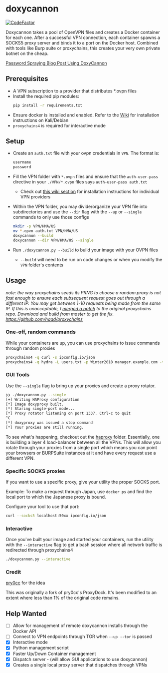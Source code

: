 # doxycannon

[![CodeFactor](https://www.codefactor.io/repository/github/audibleblink/doxycannon/badge)](https://www.codefactor.io/repository/github/audibleblink/doxycannon)

Doxycannon takes a pool of OpenVPN files and creates a Docker container for
each one. After a successful VPN connection, each container spawns a SOCKS5
proxy server and binds it to a port on the Docker host. Combined with tools
like Burp suite or proxychains, this creates your very own private botnet on
the cheap.

[Password Spraying Blog Post Using DoxyCannon](https://sec.alexflor.es/post/password_spraying_with_doxycannon/)

## Prerequisites
- A VPN subscription to a provider that distributes \*.ovpn files
- Install the required pip modules:
  ```sh
  pip install -r requirements.txt
  ```
- Ensure docker is installed and enabled. Refer to the
  [Wiki](../../wiki/installing-docker) for installation instructions on
  Kali/Debian
- `proxychains4` is required for interactive mode

## Setup
- Create an `auth.txt` file with your ovpn credentials in `VPN`. The format is:
  ```txt
  username
  password
  ```
- Fill the VPN folder with `*.ovpn` files and ensure that the `auth-user-pass`
  directive in your `./VPN/*.ovpn` files says `auth-user-pass auth.txt`
   - Check out [this wiki section](../../wiki#getting-started-with-vpn-providers)
     for installation instructions for individual VPN providers
- Within the VPN folder, you may divide/organize your VPN file into subdirectories
     and use the `--dir` flag with the `--up` or `--single` commands to only use 
     those configs

     ```sh
     mkdir -p VPN/HMA/US
     mv *.opvn auth.txt VPN/HMA/US
     doxycannon --build
     doxycannon --dir VPN/HMA/US --single
     ```

- Run `./doxycannon.py --build` to build your image with your OVPN files
  - `--build` will need to be run on code changes or when you modify the `VPN`
    folder's contents

## Usage

_note: the way proxychains seeds its PRNG to choose a random proxy is not fast
enough to ensure each subsequent request goes out through a different IP. You
may get between 1-10 requests being made from the same IP. If this is
unacceptable, I [merged a patch](https://github.com/haad/proxychains/pull/73)
to the original proxychains repo. Download and build from master to get the
fix. https://github.com/haad/proxychains_

### One-off, random commands
While your containers are up, you can use proxychains to issue commands through
random proxies

```sh
proxychains4 -q curl -s ipconfig.io/json
proxychains4 -q hydra -L users.txt -p Winter2018 manager.example.com -t 8 ssh
```

### GUI Tools

Use the `--single` flag to bring up your proxies and create a proxy rotator.

```sh
❯❯ ./doxycannon.py --single
[+] Writing HAProxy configuration
[*] Image doxyproxy built.
[*] Staring single-port mode...
[*] Proxy rotator listening on port 1337. Ctrl-c to quit
^C
[*] doxyproxy was issued a stop command
[*] Your proxies are still running.

```

To see what's happening, checkout out the [haproxy](haproxy) folder.
Essentially, one is building a layer 4 load-balancer between all the VPNs. This
will allow you rotate through your proxies from a single port which means you
can point your browsers or BURPSuite instances at it and have every request use
a different VPN.

### Specific SOCKS proxies
If you want to use a specific proxy, give your utility the proper SOCKS port.

Example: To make a request through Japan, use `docker ps` and find the local
port to which the Japanese proxy is bound.

Configure your tool to use that port:

```sh
curl --socks5 localhost:50xx ipconfig.io/json
```

### Interactive
Once you've built your image and started your containers, run the utility with
the `--interactive` flag to get a bash session where all network traffic is
redirected through proxychains4

```sh
./doxycannon.py --interactive
```


### Credit
[pry0cc](https://github.com/pry0cc/ProxyDock) for the idea

This was originally a fork of pry0cc's ProxyDock. It's been modified to an
extent where less than 1% of the original code remains.

## Help Wanted

- [ ] Allow for management of remote doxycannon installs through the Docker API
- [ ] Connect to VPN endpoints through TOR when `--up --tor` is passed
- [X] Interactive mode
- [X] Python management script
- [X] Faster Up/Down Container management
- [X] Dispatch server - (will allow GUI applications to use doxycannon)
- [X] Creates a single local proxy server that dispatches through VPNs
